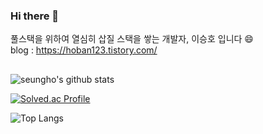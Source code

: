 ### Hi there 👋

풀스택을 위하여 열심히 삽질 스택을 쌓는 개발자, 이승호 입니다 😄    
<em></em>
blog : https://hoban123.tistory.com/
<em></em>


##
![seungho's github stats](https://github-readme-stats.vercel.app/api?username=dltmdgh0611&show_icons=true)

[![Solved.ac Profile](http://mazassumnida.wtf/api/generate_badge?boj=dltmdgh0611)](https://solved.ac/dltmdgh0611)

![Top Langs](https://github-readme-stats.vercel.app/api/top-langs/?username=Lee_seung_ho&layout=Demo&theme=Dark)
